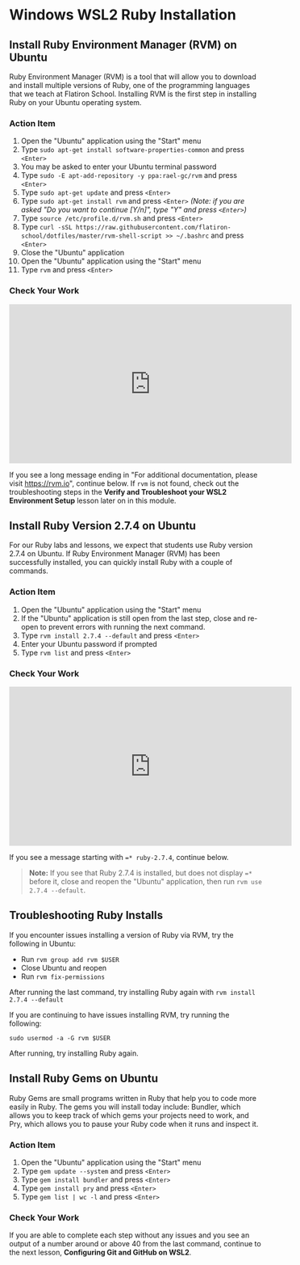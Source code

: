 # Windows WSL2 Ruby Installation

## Install Ruby Environment Manager (RVM) on Ubuntu

Ruby Environment Manager (RVM) is a tool that will allow you to download and
install multiple versions of Ruby, one of the programming languages that we
teach at Flatiron School. Installing RVM is the first step in installing Ruby on
your Ubuntu operating system.

### Action Item

1. Open the "Ubuntu" application using the "Start" menu
2. Type `sudo apt-get install software-properties-common` and press `<Enter>`
3. You may be asked to enter your Ubuntu terminal password
4. Type `sudo -E apt-add-repository -y ppa:rael-gc/rvm` and press `<Enter>`
5. Type `sudo apt-get update` and press `<Enter>`
6. Type `sudo apt-get install rvm` and press `<Enter>` _(Note: if you are asked
   "Do you want to continue [Y/n]", type "Y" and press `<Enter>`)_
7. Type `source /etc/profile.d/rvm.sh` and press `<Enter>`
8. Type `curl -sSL https://raw.githubusercontent.com/flatiron-school/dotfiles/master/rvm-shell-script >> ~/.bashrc` and press `<Enter>`
9. Close the "Ubuntu" application
10. Open the "Ubuntu" application using the "Start" menu
11. Type `rvm` and press `<Enter>`

### Check Your Work

<iframe width="560" height="315" src="https://www.youtube.com/embed/GErkBvGIGu0" frameborder="0" allow="accelerometer; autoplay; clipboard-write; encrypted-media; gyroscope; picture-in-picture" allowfullscreen></iframe>

If you see a long message ending in "For additional documentation, please visit
https://rvm.io", continue below. If `rvm` is not found, check out the
troubleshooting steps in the **Verify and Troubleshoot your WSL2 Environment
Setup** lesson later on in this module.

## Install Ruby Version 2.7.4 on Ubuntu

For our Ruby labs and lessons, we expect that students use Ruby version 2.7.4 on
Ubuntu. If Ruby Environment Manager (RVM) has been successfully installed, you
can quickly install Ruby with a couple of commands.

### Action Item

1. Open the "Ubuntu" application using the "Start" menu
2. If the "Ubuntu" application is still open from the last step, close and
   re-open to prevent errors with running the next command.
3. Type `rvm install 2.7.4 --default` and press `<Enter>`
4. Enter your Ubuntu password if prompted
5. Type `rvm list` and press `<Enter>`

### Check Your Work

<iframe width="560" height="315" src="https://www.youtube.com/embed/RVwo7RPviNI" frameborder="0" allow="accelerometer; autoplay; clipboard-write; encrypted-media; gyroscope; picture-in-picture" allowfullscreen></iframe>

If you see a message starting with `=* ruby-2.7.4`, continue below.

> **Note:** If you see that Ruby 2.7.4 is installed, but does not display
> `=*` before it, close and reopen the "Ubuntu" application, then run
> `rvm use 2.7.4 --default`.

## Troubleshooting Ruby Installs

If you encounter issues installing a version of Ruby via RVM, try the following in Ubuntu:

- Run `rvm group add rvm $USER`
- Close Ubuntu and reopen
- Run `rvm fix-permissions`

After running the last command, try installing Ruby again with `rvm install 2.7.4 --default`

If you are continuing to have issues installing RVM, try running the following:

```console
sudo usermod -a -G rvm $USER
```

After running, try installing Ruby again.

## Install Ruby Gems on Ubuntu

Ruby Gems are small programs written in Ruby that help you to code more easily
in Ruby. The gems you will install today include: Bundler, which allows you to
keep track of which gems your projects need to work, and Pry, which allows you to
pause your Ruby code when it runs and inspect it.

### Action Item

1. Open the "Ubuntu" application using the "Start" menu
2. Type `gem update --system` and press `<Enter>`
3. Type `gem install bundler` and press `<Enter>`
4. Type `gem install pry` and press `<Enter>`
5. Type `gem list | wc -l` and press `<Enter>`

### Check Your Work

If you are able to complete each step without any issues and you see an output
of a number around or above 40 from the last command, continue to the next lesson,
**Configuring Git and GitHub on WSL2**.
